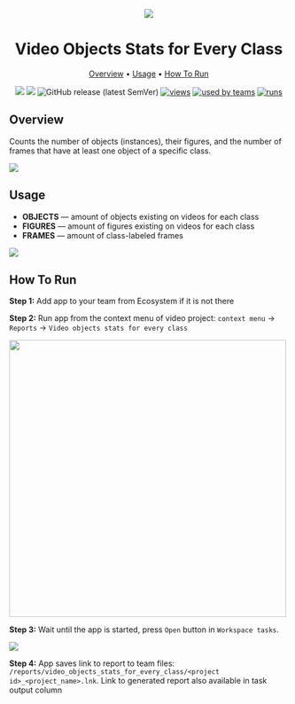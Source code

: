 <div align="center" markdown>
<img src="https://i.imgur.com/sIUn29m.png"/>

# Video Objects Stats for Every Class

<p align="center">
  <a href="#Overview">Overview</a> •
  <a href="#Usage">Usage</a> •
  <a href="#how-to-run">How To Run</a>
</p>


[![](https://img.shields.io/badge/supervisely-ecosystem-brightgreen)](https://ecosystem.supervise.ly/apps/video-objects-stats-for-every-class)
[![](https://img.shields.io/badge/slack-chat-green.svg?logo=slack)](https://supervise.ly/slack)
![GitHub release (latest SemVer)](https://img.shields.io/github/v/release/supervisely-ecosystem/video-objects-stats-for-every-class)
[![views](https://app.supervise.ly/public/api/v3/ecosystem.counters?repo=supervisely-ecosystem/video-objects-stats-for-every-class&counter=views&label=views)](https://supervise.ly)
[![used by teams](https://app.supervise.ly/public/api/v3/ecosystem.counters?repo=supervisely-ecosystem/video-objects-stats-for-every-class&counter=downloads&label=used%20by%20teams)](https://supervise.ly)
[![runs](https://app.supervise.ly/public/api/v3/ecosystem.counters?repo=supervisely-ecosystem/video-objects-stats-for-every-class&counter=runs&label=runs&123)](https://supervise.ly)

</div>

## Overview

Counts the number of objects (instances), their figures, and the number of frames that have at least one object of a specific class.

<img src="https://i.imgur.com/YjLBvMK.png"/>


## Usage

* **OBJECTS** — amount of objects existing on videos for each class
* **FIGURES** — amount of figures existing on videos for each class
* **FRAMES** — amount of class-labeled frames


<img src="https://imgur.com/s52Wex3.png"/>

## How To Run

**Step 1:** Add app to your team from Ecosystem if it is not there

**Step 2:** Run app from the context menu of video project: `context menu` -> `Reports` -> `Video objects stats for every class`

<img src="https://i.imgur.com/Xsg6AK7.png" width="500px"/>

**Step 3:** Wait until the app is started, press `Open` button in `Workspace tasks`. 

<img src="https://i.imgur.com/lWrXPiV.png"/>

**Step 4:** App saves link to report to team files: `/reports/video_objects_stats_for_every_class/<project id>_<project_name>.lnk`. Link to generated report also available in task output column


